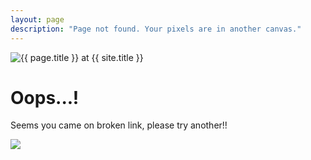 ```yaml
---
layout: page
description: "Page not found. Your pixels are in another canvas."
---  
```

<img src="{{ site.url }}/images/design-404-error-page-467.png" alt="{{ page.title }} at {{ site.title }}">

<div class="text-center">
  <h1>Oops...!</h1>
  <p>Seems you came on broken link, please try another!!</p>
  <img src="https://d13yacurqjgara.cloudfront.net/users/11408/screenshots/1869337/404.jpg" />
</div>
